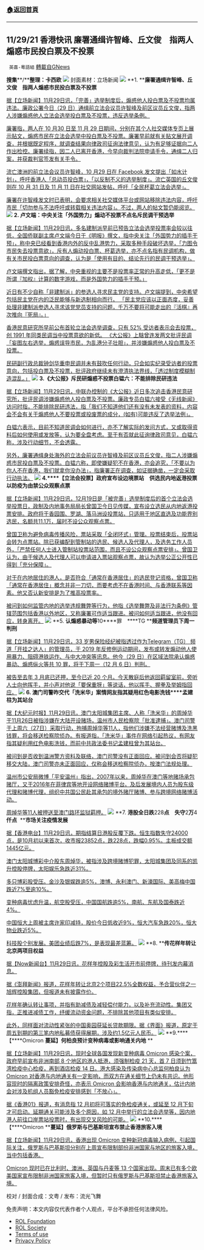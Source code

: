 ###  [:house:返回首頁](https://github.com/ourhimalayas/txt)
---


## 11/29/21 香港快讯 廉署通缉许智峰、丘文俊　指两人煽惑市民投白票及不投票
` 英喜-粵語組` [轉載自GNews](https://gnews.org/zh-hans/1705501/)

**搜集****/****整理：卡西欧**
![](https://assets.gnews.org/wp-content/uploads/2021/11/1129fenmian.jpg)
封面素材：立场新闻
![](https://assets.gnews.org/wp-content/uploads/2021/11/Screen-Shot-2021-11-29-at-8.58.38-AM.png)
**1. ****廉署通缉许智峰、丘文俊　指两人煽惑市民投白票及不投票**

[据【立场新闻】11月29日讯，「完善」选举制度后，煽惑他人投白票及不投票均属违法。廉政公署今日（29 日）通缉前立法会议员许智峰及前区议员丘文俊，指两人涉嫌煽惑他人立法会选举投白票及不投票，违反选举条例。](https://www.thestandnews.com/politics/廉署通緝許智峯丘文俊-指兩人煽惑市民投白票及不投票)

[廉署指，两人在 10 月30 日至 11 月 29 日期间，分别在其个人社交媒体专页上展示贴文，煽惑市民在立法会选举中投白票及不投票。廉署早前就有关贴文展开调查，并根据既定程序，就调查结果向律政司征询法律意见，认为有足够证据向二人作出检控。廉署续指，因二人已离开香港，今早向裁判法院申请手令，通缉二人归案，并获裁判官签发有关手令。](https://www.thestandnews.com/politics/廉署通緝許智峯丘文俊-指兩人煽惑市民投白票及不投票)

[流亡澳洲的前立法会议员许智峰，10 月29 日在 Facebook 发文提出「如水计划」，呼吁香港人「总动员投白票」，「以反制不义的选举制度」。流亡英国的丘文俊则在 10 月 31 日及 11 月 11 日在社交网站发帖，呼吁「全民杯葛立法会选举」。](https://www.thestandnews.com/politics/廉署通緝許智峯丘文俊-指兩人煽惑市民投白票及不投票)

[廉署在许智峰发文时已表明，会要求相关社交媒体平台或网站移除违法内容，呼吁市民「切勿参与不法呼吁或转载相关违法内容」。不过，两人的帖文暂仍能阅览。](https://www.thestandnews.com/politics/廉署通緝許智峯丘文俊-指兩人煽惑市民投白票及不投票)
![](https://assets.gnews.org/wp-content/uploads/2021/11/Screen-Shot-2021-11-29-at-8.58.54-AM.png)
**2. ****卢文端：中央关注「外国势力」煽动不投票****不点名斥民调干预选举**

[据【立场新闻】11月29日讯，多名建制派早前已预告立法会选举投票率会较以往低，全国侨联副主席卢文端今日于《明报》撰文，指中央关注「外国势力的插手干预」，称中央已经看到香港内外的反中乱港势力，采取多种手段破坏选举，「力图令市民失去投票意欲」，斥有人煽动投白票、杯葛选举，亦不点名指有民调机构，做有关市民投白票意向的调查，认为是「使用有目的、结论先行的民调干预选举」。](https://www.thestandnews.com/politics/盧文端中央關注外國勢力煽動不投票-不點名斥民調干預選舉)

[卢文端撰文指出，据了解，中央重视的主要不是投票率正常的升高走低，「更不是所谓『加权』计算的数字游戏，而是外国势力的插手干预。」](https://www.thestandnews.com/politics/盧文端中央關注外國勢力煽動不投票-不點名斥民調干預選舉)

[近日有不少自称「非建制派」的参选人寻求民主党的支持。卢文端提到，中央希望包括民主党在内的泛民能够与新选制相向而行。 「民主党应该以正面态度，妥善处理非建制派参选人寻求该党党员支持的问题，千万不要将可能走出的『活棋』再次推向『死局』。」](https://www.thestandnews.com/politics/盧文端中央關注外國勢力煽動不投票-不點名斥民調干預選舉)

[香港民意研究所早前公布首轮立法会选举调查，只有 52% 受访者表示会去投票，创 1991 年同类民调当中投票意欲的新低。 《大公报》上騇曾连发两文批评民调「妄图左右选举，煽惑误导市民，为乱港分子壮胆」，并涉嫌煽惑他人投白票及不投票。](https://www.thestandnews.com/politics/盧文端中央關注外國勢力煽動不投票-不點名斥民調干預選舉)

[民研副行政总裁钟剑华重申民调并未有鼓吹任何行动，只会如实纪录受访者的投票意向，包括投白票及不投票，批评政府继续未有澄清执法界线，「透过制度模糊制造混乱。」](https://www.thestandnews.com/politics/盧文端中央關注外國勢力煽動不投票-不點名斥民調干預選舉)
![](https://assets.gnews.org/wp-content/uploads/2021/11/Screen-Shot-2021-11-29-at-8.59.03-AM.png)
**3.****《大公报》斥民研煽惑不投票****白韫六：不能排除民研违法**

[据【立场新闻】11月29日讯，中联办控制的《大公报》近日多次追击香港民意研究所，批评民调涉嫌煽惑他人投白票及不投票。廉政专员白韫六接受《无线新闻》访问时指，不能排除民研违法，指「我们不知道他们还有没有未发表的资料，内容会不会有关于煽惑他人不要投票或投废票的成分，(如有)可能违反了选举法例」。](https://www.thestandnews.com/politics/a_-大公報斥民研煽惑不投票-白韞六不能排除民研違法)

[白韫六表示，目前不知道民调会如何进行，亦不了解实际的发问方式，又或取得资料后如何使用或发放等，认为要全盘考虑。至于有否就此征询律政司意见，白韫六称，涉及行动细节，不会透露。](https://www.thestandnews.com/politics/a_-大公報斥民研煽惑不投票-白韞六不能排除民研違法)

[另外，廉署通缉身处海外的立法会前议员许智峰及前区议员丘文俊，指二人涉嫌煽惑市民投白票及不投票。白韫六称，即使嫌疑犯不在香港，亦会追究，「不要以为你人不在香港，我们就拿你没办法」，指廉署正在调查，如证据确凿，一定会采取行动执法。](https://www.thestandnews.com/politics/a_-大公報斥民研煽惑不投票-白韞六不能排除民研違法)
![](https://assets.gnews.org/wp-content/uploads/2021/11/Screen-Shot-2021-11-29-at-8.59.11-AM.png)
**4.****【立法会投票】政府宣布设边境票站　供选民内地返港投票　以防疫为由禁公众观察点票**

[据【立场新闻】11月29日讯，12月19日是「被完善」选举制度后的首个立法会选举投票日，政制及内地事务局局长曾国卫今日见传媒，宣布设立选民从内地返港投票安排。政府将于香园围、罗湖、落马洲设投票站，只适用于地区直选及功能界别选民，名额共11.1万，届时不设公众观察点票。](https://www.thestandnews.com/politics/立法會投票政府容選民內地返港投票-曾國衞交代安排)

[曾国卫称为避免病毒传播风险，票站采取「全闭环式」管理。投票结束后，投票站会转为点票站。除已获编配到管制站的选民、候选人及代理人，及选务工作人员外，「严禁任何人士进入管制站投票站范围，而且不设公众观察点票安排」。曾国卫认为，由于候选人及代理人可以申请进入票站观察点票，故认为选举公正公开性已得到「充分保障」。](https://www.thestandnews.com/politics/立法會投票政府容選民內地返港投票-曾國衞交代安排)

[对于在内地居住的港人，是否符合「通常在香港居住」的选民登记资格，曾国卫称「通常在香港居住」概念并非一刀切，而要考虑不在香港时间、与香港联系等因素。他又否认新安排是为了推高投票率。](https://www.thestandnews.com/politics/立法會投票政府容選民內地返港投票-曾國衞交代安排)

[被问到如何监管内地的选举违规舞弊等行为，他指《选举舞弊及非法行为条例》管辖范围包括香港以外地区，又称廉署可作适当跟进。被问如何适当跟进，他没有回应，转身离开。](https://www.thestandnews.com/politics/立法會投票政府容選民內地返港投票-曾國衞交代安排)
![](https://assets.gnews.org/wp-content/uploads/2021/11/Screen-Shot-2021-11-29-at-8.59.21-AM.png)
**5. ****认煽惑暴动等****10****罪　****TG ****频道管理员下周一判刑**

[据【立场新闻】11月29日讯，33 岁男保险经纪被指透过作为Telegram（TG） 频道「开挂之达人」的管理员，于 2019 年反修例运动期间，发布或转发煽动他人使用暴力、阻碍港铁运作、与中大冲突等讯息。他今（29 日）在区域法院承认煽惑暴动、煽惑纵火等共 10 罪，将于下周一（12 月 6 日）判刑。](https://www.thestandnews.com/court/認煽惑暴動等-10-罪-tg-頻道管理員下周一判刑-求情稱對正義過度追求陷迷失)

[被告至去年 3 月底已还押，至今已近 20 个月。今天散庭后他返回羁留室前，旁听人士向他挥手，并小声对他说「要保重呀」等说话，他以挥手、握拳及举姆指回应。](https://www.thestandnews.com/court/認煽惑暴動等-10-罪-tg-頻道管理員下周一判刑-求情稱對正義過度追求陷迷失)
![](https://assets.gnews.org/wp-content/uploads/2021/11/Screen-Shot-2021-11-29-at-8.59.32-AM.png)
**6. ****澳门司警昨交代「洗米华」案情****网友指其疑用红色电影洗钱****孟建柱为其站台**

[据【大纪元时报】11月29日讯，澳门太阳城集团主席、人称「洗米华」的周焯华于11月26日被指涉嫌在大陆开设赌场，温州市人民检察院「批准逮捕」。澳门司警于上周六（27日）采取行动，拘捕周焯华等11人，指他们涉嫌不法经营赌博及洗黑钱罪，将会移送检察院侦办。有报道指，「洗米华」事件在网络引起热议，有网友指其疑利用红色电影洗钱，而前中共政法委书记孟建柱曾为其站台。](https://hk.epochtimes.com/news/2021-11-29/37236237)

[被问到是否收到温洲警方资料及联络，澳门司警没有正面回应。被问到会否将疑犯移交大陆，澳门司警亦未正面回应，仅称会移送检察院侦办，按澳门法规处理。](https://hk.epochtimes.com/news/2021-11-29/37236237)

[温州市公安局微博「平安温州」指出，2007年以来，周焯华在澳门等地赌场承包赌厅，又于2016年在菲律宾等地开设网络赌博平台。及后发展境内人员为股东级代理和赌博代理，组织中共国公民赴其承包的境外赌厅赌博、参与跨境网络赌博活动。](https://hk.epochtimes.com/news/2021-11-29/37236237)

[周焯华等11人被押送至澳门路环监狱羁押。](https://hk.epochtimes.com/news/2021-11-29/37236237)
![](https://assets.gnews.org/wp-content/uploads/2021/11/Screen-Shot-2021-11-29-at-8.59.44-AM.png)
**7. ****港股全日跌****228****点　失守****2****万****4****仟点****  ****市场关注疫情发展**

[据【香港电台】11月29日讯，期指结算日港股反覆下跌。恒生指数失守24000点，是10月初以来首次，收市报23852点，跌228点，跌幅0.95%。主板成交额1445亿元。](https://news.rthk.hk/rthk/ch/component/k2/1621913-20211129.htm?spTabChangeable=0)

[澳门太阳城博彩中介股东周焯华，被指涉及跨境赌博犯罪，太阳城集团及同系的凯升控股停牌，太阳娱乐急跌近31%。](https://news.rthk.hk/rthk/ch/component/k2/1621913-20211129.htm?spTabChangeable=0)

[多只博彩股受压。金沙及银娱跌逾5%，澳博、永利澳门、新濠国际、美高梅中国跌近7%至逾10%。](https://news.rthk.hk/rthk/ch/component/k2/1621913-20211129.htm?spTabChangeable=0)

[变种病毒忧虑升温，航空股受压，中国国航跌逾5%，南航、东航及国泰跌近4%。](https://news.rthk.hk/rthk/ch/component/k2/1621913-20211129.htm?spTabChangeable=0)

[中国恒大上周被主席许家印减持，股价今日低收近9%，恒大汽车急跌20%，恒大物业跌近5%。](https://news.rthk.hk/rthk/ch/component/k2/1621913-20211129.htm?spTabChangeable=0)

[科技股个别发展。美团业绩后跌7%，是表现最差蓝筹。](https://news.rthk.hk/rthk/ch/component/k2/1621913-20211129.htm?spTabChangeable=0)
![](https://assets.gnews.org/wp-content/uploads/2021/11/Screen-Shot-2021-11-29-at-8.59.54-AM.png)
**8. ****传花样年转让北京两项目权益**

[据【Now新闻台】11月29日讯，花样年控股及彩生活开市前停牌，待刊发内幕消息。](https://news.now.com/home/finance/player?newsId=458286)

[据《澎拜新闻》报道，花样年转让北京2个项目22.5%全数权益，予合营伙伴之一旭辉控股集团，但报道未有披露作价。](https://news.now.com/home/finance/player?newsId=458286)

[花样年确认转让事项，并指有助减债及减轻偿付能力，以及补充流动性。集团又指，正推进减债工作，纾缓流动资金问题，不排除其他项目有类似安排。](https://news.now.com/home/finance/player?newsId=458286)

[此外，同样面对流动性紧张的中国奥园获延长贷款期限。据《界面》报道，原定于周五到期的第三笔内地私募债获得展期，涉及约1.5亿元人民币。](https://news.now.com/home/finance/player?newsId=458286)
![](https://assets.gnews.org/wp-content/uploads/2021/11/Screen-Shot-2021-11-29-at-9.00.06-AM.png)
**9.****【****Omicron ****蔓延】何柏良预计变种病毒或影响通关内地**** **

[据【立场新闻】11月29日讯，现时全球各国发现新变种病毒 Omicron 感染个案，政府早前宣布非洲南部 8 个地区的港人抵港，须强制检疫 21 天，首 7 日须到竹篙湾检疫中心检疫，再到酒店检疫 14 日。港大感染及传染病中心总监何柏良认为 Omicron 对香港与内地通关有一定影响，而双方在通关细节上仍未有共识。他形容现时的隔离政策安排奇怪，亦表示 Omicron 会影响香港与内地通关，估计内地会对涉及机组人员豁免检疫安排感到「不放心」。](https://www.thestandnews.com/society/omicro-蔓延何栢良預計變種病毒或影響香港與內地通關-香港01通關或延至-12-底啟動)

[据《香港01》报道，有消息指 12 月初将可落实的免检疫通关，或延至 12 月下旬才可启动。延期通关可能涉及多个原因，如 12 月中举行的立法会选举等，因内地港人前往口岸票站投票时，有出现交叉风险的可能。](https://www.thestandnews.com/society/omicro-蔓延何栢良預計變種病毒或影響香港與內地通關-香港01通關或延至-12-底啟動)
![](https://assets.gnews.org/wp-content/uploads/2021/11/Screen-Shot-2021-11-29-at-9.00.16-AM.png)
**10.****【****Omicron ****蔓延】俄罗斯与巴基斯坦宣布禁止香港旅客入境**

[据【立场新闻】11月29日讯，香港出现 Omicron 变种新冠病毒输入病例，引起国际关注，俄罗斯与巴基斯坦分别在上周宣布限制部份非洲国家与地区的旅客入境，当中包括香港。](https://www.thestandnews.com/society/omicron-蔓延俄羅斯與巴基斯坦宣佈禁止香港旅客入境)

[Omicron 现时已在比利时、澳洲、英国与丹麦等 13 个国家出现。周末已有多个欧美国家宣布限制非洲国家旅客入境，但暂时只有俄罗斯与巴基斯坦禁止香港旅客入境。](https://www.thestandnews.com/society/omicron-蔓延俄羅斯與巴基斯坦宣佈禁止香港旅客入境)

校对 / 封面合成：文粤 / 发布：流光飞舞

 

免责声明：本文内容仅代表作者个人观点，平台不承担任何法律风险。

- [ROL Foundation](https://rolfoundation.org/)
- [ROL Society](https://rolsociety.org/)
- [Terms of use](https://gnews.org/terms-of-use-3/)
- [Privacy Policy](https://gnews.org/privacy-policy/)
